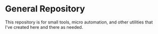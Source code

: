 # General Repository
This repository is for small tools, micro automation, and other utilities that I've created here and there as needed.
